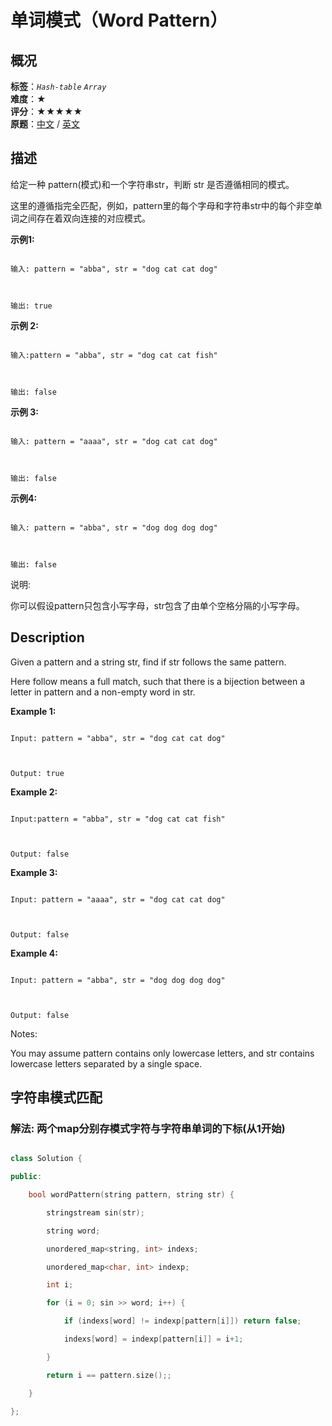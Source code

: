 # 单词模式（Word Pattern）
## 概况
**标签**：*`Hash-table`*  *`Array`*<br>
**难度**：★<br>
**评分**：★★★★★<br>
**原题**：[中文](https://leetcode-cn.com/problems/word-pattern) / [英文](https://leetcode.com/problems/word-pattern)
## 描述

给定一种 pattern(模式)和一个字符串str，判断 str 是否遵循相同的模式。



这里的遵循指完全匹配，例如，pattern里的每个字母和字符串str中的每个非空单词之间存在着双向连接的对应模式。



**示例1:**

```

输入: pattern = "abba", str = "dog cat cat dog"



输出: true

```



**示例 2:**

```

输入:pattern = "abba", str = "dog cat cat fish"



输出: false

```



**示例 3:**

```

输入: pattern = "aaaa", str = "dog cat cat dog"



输出: false

```



**示例4:**

```

输入: pattern = "abba", str = "dog dog dog dog"



输出: false

```



说明:

你可以假设pattern只包含小写字母，str包含了由单个空格分隔的小写字母。



## Description

Given a pattern and a string str, find if str follows the same pattern.



Here follow means a full match, such that there is a bijection between a letter in pattern and a non-empty word in str.



**Example 1:**

```

Input: pattern = "abba", str = "dog cat cat dog"



Output: true

```



**Example 2:**

```

Input:pattern = "abba", str = "dog cat cat fish"



Output: false

```



**Example 3:**

```

Input: pattern = "aaaa", str = "dog cat cat dog"



Output: false

```



**Example 4:**

```

Input: pattern = "abba", str = "dog dog dog dog"



Output: false

```



Notes:

You may assume pattern contains only lowercase letters, and str contains lowercase letters separated by a single space.







## 字符串模式匹配

### 解法: 两个map分别存模式字符与字符串单词的下标(从1开始)

```c++

class Solution {

public:

    bool wordPattern(string pattern, string str) {

        stringstream sin(str);

        string word;

        unordered_map<string, int> indexs;

        unordered_map<char, int> indexp;

        int i;

        for (i = 0; sin >> word; i++) {

            if (indexs[word] != indexp[pattern[i]]) return false;

            indexs[word] = indexp[pattern[i]] = i+1;

        }

        return i == pattern.size();;

    }

};

```